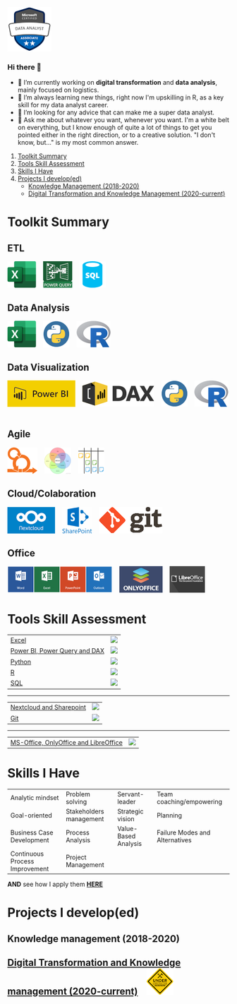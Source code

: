 [![Cert](https://github.com/jaume-rsl/jaume-rsl/blob/fd6536422deb3f97ad05c19996e1e550e5f43e7c/images/CERT-Associate-Data-Analyst-100x100.png)](https://www.credly.com/badges/3c90e5d4-8fa0-4d2d-ad4d-b18f830e6a3f/linked_in)

### Hi there 👋

- 🔭 I’m currently working on **digital transformation** and **data analysis**, mainly focused on logistics.
- 🌱 I’m always learning new things, right now I'm upskilling in R, as a key skill for my data analyst career.
- 🤔 I’m looking for any advice that can make me a super data analyst.
- 💬 Ask me about whatever you want, whenever you want. I'm a white belt on everything, but I know enough of quite a lot of things to get you pointed either in the right direction, or to a creative solution. "I don't know, but..." is my most common answer.

1. [Toolkit Summary](#Toolkit-summary)  
2. [Tools Skill Assessment](#Tools-skill-assessment)
3. [Skills I Have](#Skills-I-Have)
4. [Projects I develop(ed)](#Projects-I-developed)
    * [Knowledge Management (2018-2020)](#Knowledge-management-2018-2020)
    * [Digital Transformation and Knowledge Management (2020-current)](#Digital-Transformation-and-Knowledge-management-2020-current-)



# Toolkit Summary
## ETL
[![Excel](https://github.com/jaume-rsl/jaume-rsl/blob/cd225e88305ab5799c74e3956fd00e20ab96582d/images/Excel.png)](https://github.com/jaume-rsl/Portfolio/blob/main/Excel/README.md)&nbsp;&nbsp;&nbsp;
[![Power query](https://github.com/jaume-rsl/jaume-rsl/blob/a0478bc74eec36c529490f50f97d6d1b87e5a871/images/power-query.jpg)](https://github.com/jaume-rsl/Portfolio/blob/63220bf625d3fce3f0baca81f30e6fa6bea199ae/Power%20BI/18%20-%20Dataset%20Health.jpg)&nbsp;&nbsp;&nbsp;
[![SQL](https://github.com/jaume-rsl/jaume-rsl/blob/195dfb218b4c2f6c78727cd9cdad1494ab419695/images/sql.png)](https://github.com/jaume-rsl/SQL/blob/main/README.md)&nbsp;&nbsp;&nbsp;

## Data Analysis
[![Excel](https://github.com/jaume-rsl/jaume-rsl/blob/cd225e88305ab5799c74e3956fd00e20ab96582d/images/Excel.png)](https://github.com/jaume-rsl/Portfolio/blob/main/Excel/README.md)&nbsp;&nbsp;&nbsp;
[![Python](https://github.com/jaume-rsl/jaume-rsl/blob/b40693488e368739332a4eca5656bdb717910a0b/images/python.png)](https://www.kaggle.com/jaumerossello/code?scroll=true)&nbsp;&nbsp;&nbsp;
[![R](https://github.com/jaume-rsl/jaume-rsl/blob/cc9905bb0de20dfe559de86f03cb43f905a87887/images/R_logo.png)]()&nbsp;&nbsp;&nbsp;

## Data Visualization
[![Power BI](https://github.com/jaume-rsl/jaume-rsl/blob/2435fc51dd61ce5751d2701a33b4641ce2986fd0/images/power-bi.png)](https://github.com/jaume-rsl/Portfolio/blob/main/Power%20BI/README.md)&nbsp;&nbsp;&nbsp;
[![DAX](https://github.com/jaume-rsl/jaume-rsl/blob/a166d8da498093d8b8791f7f353f04b5333b3cfc/images/DAX.png)](https://github.com/jaume-rsl/Portfolio/blob/main/Power%20BI/README.md#dax-snippets)&nbsp;&nbsp;&nbsp;
[![Python](https://github.com/jaume-rsl/jaume-rsl/blob/b40693488e368739332a4eca5656bdb717910a0b/images/python.png)](https://www.kaggle.com/jaumerossello/code?scroll=true)&nbsp;&nbsp;&nbsp;
[![R](https://github.com/jaume-rsl/jaume-rsl/blob/cc9905bb0de20dfe559de86f03cb43f905a87887/images/R_logo.png)]()&nbsp;&nbsp;&nbsp;

## Agile
[![Scrum](https://github.com/jaume-rsl/jaume-rsl/blob/806e18710358d89dcf4ff6bf2a1c62eb6855ce30/images/sprint.png)](https://github.com/jaume-rsl/Portfolio/blob/main/Projects/Digital%20Transformation/README.md#project-governance)&nbsp;&nbsp;&nbsp;
[![Ikigai](https://github.com/jaume-rsl/jaume-rsl/blob/806e18710358d89dcf4ff6bf2a1c62eb6855ce30/images/ikigai.png)](https://github.com/jaume-rsl/Portfolio/blob/main/Projects/Digital%20Transformation/README.md#project-governance)&nbsp;&nbsp;&nbsp;
[![Kanban](https://github.com/jaume-rsl/jaume-rsl/blob/806e18710358d89dcf4ff6bf2a1c62eb6855ce30/images/kanban.png)](https://github.com/jaume-rsl/Portfolio/blob/main/Projects/Digital%20Transformation/README.md#project-governance)&nbsp;&nbsp;&nbsp;

## Cloud/Colaboration
[![NextCloud](https://github.com/jaume-rsl/jaume-rsl/blob/44c2eea04c21b84e16fbf7832dc69b3005277ce5/images/nextcloud.png)](https://try.nextcloud.com/)&nbsp;&nbsp;&nbsp;
![Sharepoint](https://github.com/jaume-rsl/jaume-rsl/blob/e258c9f71d51defe664f8891b7d58c9e400c1229/images/sharepoint.png)&nbsp;&nbsp;&nbsp;
![Git](https://github.com/jaume-rsl/jaume-rsl/blob/cad2117ad6da26a62b773635defbc2b6d3f79a39/images/git.png)&nbsp;&nbsp;&nbsp;

## Office
![MS-Office](https://github.com/jaume-rsl/jaume-rsl/blob/3416e9a051eb286025baf3094c6435cf5e1321a8/images/MS-office.jpg)&nbsp;&nbsp;&nbsp;
![OnlyOffice](https://github.com/jaume-rsl/jaume-rsl/blob/3416e9a051eb286025baf3094c6435cf5e1321a8/images/OnlyOffice.png)&nbsp;&nbsp;&nbsp;
![LibreOffice](https://github.com/jaume-rsl/jaume-rsl/blob/3416e9a051eb286025baf3094c6435cf5e1321a8/images/LibreOffice.png)&nbsp;&nbsp;&nbsp;


# Tools Skill Assessment  
| | |
|---|---|
|[Excel](https://github.com/jaume-rsl/Portfolio/tree/main/Excel)|![](https://img.shields.io/badge/assessed__level-Fully%20Skilled-success?style=plastic&logo=microsoftexcel)|
|[Power BI, Power Query and DAX](https://github.com/jaume-rsl/Portfolio/tree/main/Power%20BI)| ![](https://img.shields.io/badge/assessed__level-Quite%20Good!-green?style=plastic&logo=powerbi)|
|[Python](https://www.kaggle.com/jaumerossello/code)|  ![](https://img.shields.io/badge/assessed__level-Working%20on%20it-yellow?style=plastic&logo=python)|  
|[R](https://www.kaggle.com/jaumerossello/code)|  ![](https://img.shields.io/badge/assessed__level-Working%20on%20it-yellow?style=plastic&logo=r)|  
|[SQL](https://github.com/jaume-rsl/SQL/blob/main/README.md)| ![](https://img.shields.io/badge/assessed__level-Quite%20Good!-green?style=plastic&logo=mysql)|

---  

| | |
|---|---|
|[Nextcloud and Sharepoint]()| ![](https://img.shields.io/badge/assessed__level-Quite%20Good!-green?style=plastic&logo=nextcloud)|
|[Git](https://github.com/jaume-rsl?tab=repositories)| ![](https://img.shields.io/badge/assessed__level-Working%20on%20it-yellow?style=plastic&logo=git)|

---

| | |
|---|---|
|[MS-Office, OnlyOffice and LibreOffice](https://github.com/jaume-rsl/Portfolio/tree/main/Excel)| ![](https://img.shields.io/badge/assessed__level-Fully%20Skilled-success?style=plastic&logo=microsoftoffice)|

# Skills I Have

|   |   |   |   |
| --- | --- | --- | --- |
| Analytic mindset | Problem solving | Servant-leader | Team coaching/empowering |
| Goal-oriented | Stakeholders management | Strategic vision | Planning |
| Business Case Development | Process Analysis | Value-Based Analysis | Failure Modes and Alternatives |
| Continuous Process Improvement | Project Management |||

**AND** see how I apply them [**HERE**](https://github.com/jaume-rsl/Portfolio/blob/65cae8fd10e2ee9e5c002a876729e3be74fc41ee/Skills/README.md)  


# Projects I develop(ed)
## Knowledge management (2018-2020)
## [Digital Transformation and Knowledge management (2020-current)](https://github.com/jaume-rsl/Portfolio/blob/41b343b85303f757640999c2ff7e2e995da83a42/Projects/Digital%20Transformation/README.md)&nbsp;&nbsp;&nbsp; ![under_construction](https://github.com/jaume-rsl/jaume-rsl/blob/d2fe9e9e4d973e7dbbc99aa49dacb8dc324e8039/images/under_construction.png)

<!--
# Index
# Toolkit summary                     -- DONE
# How I use my toolkit
## Data
### Power BI
### Python
### Excel
## Business process improvement
### Scrum/Kanban
### Bizagi
# Skills I have                       -- DONE (https://pm-training.net/agile-project-manager-skills/) 
## Analytic mindset
## Problem solving
## Servant-leader
## Goal-oriented
## Stakeholders management
## Strategic vision
## Team coaching/empowering
## Planning
## Business Case Development
## Continuous Process Improvement/ Process Analysis
## Value-Based Analysis
## Failure Modes and Alternatives
## Project Management
# Projects I develop(ed)
## Knowledge management (2018-2020)
## Digital Transformation and Knowledge management (2020-current)
### Digital strategy
### Project Governance
### Digital processess
### Digital Training/Coaching
### Knowledge Management
### Digital reporting
### 
-->
